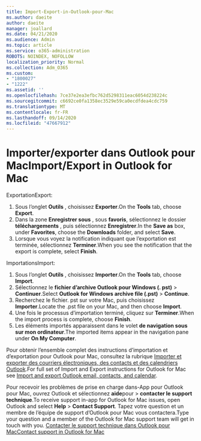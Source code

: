 ```yaml
---
title: Import-Export-in-Outlook-pour-Mac
ms.author: daeite
author: daeite
manager: joallard
ms.date: 04/21/2020
ms.audience: Admin
ms.topic: article
ms.service: o365-administration
ROBOTS: NOINDEX, NOFOLLOW
localization_priority: Normal
ms.collection: Adm_O365
ms.custom:
- "1800027"
- "1222"
ms.assetid: ''
ms.openlocfilehash: 7ce37e2ea3efbc762d5298311eac6054d238224c
ms.sourcegitcommit: c6692ce0fa1358ec3529e59ca0ecdfdea4cdc759
ms.translationtype: MT
ms.contentlocale: fr-FR
ms.lasthandoff: 09/14/2020
ms.locfileid: "47667912"
---
```

# <a name="importexport-in-outlook-for-mac"></a><span data-ttu-id="7dcc6-102">Importer/exporter dans Outlook pour Mac</span><span class="sxs-lookup"><span data-stu-id="7dcc6-102">Import/Export in Outlook for Mac</span></span> 

<span data-ttu-id="7dcc6-103">Exportation</span><span class="sxs-lookup"><span data-stu-id="7dcc6-103">Export:</span></span>
1. <span data-ttu-id="7dcc6-104">Sous l’onglet **Outils** , choisissez **Exporter**.</span><span class="sxs-lookup"><span data-stu-id="7dcc6-104">On the **Tools** tab, choose **Export**.</span></span>
2. <span data-ttu-id="7dcc6-105">Dans la zone **Enregistrer sous** , sous **favoris**, sélectionnez le dossier **téléchargements** , puis sélectionnez **Enregistrer**.</span><span class="sxs-lookup"><span data-stu-id="7dcc6-105">In the **Save as** box, under **Favorites**, choose the **Downloads** folder, and select **Save**.</span></span>
3. <span data-ttu-id="7dcc6-106">Lorsque vous voyez la notification indiquant que l’exportation est terminée, sélectionnez **Terminer**.</span><span class="sxs-lookup"><span data-stu-id="7dcc6-106">When you see the notification that the export is complete, select **Finish**.</span></span>

<span data-ttu-id="7dcc6-107">Importations</span><span class="sxs-lookup"><span data-stu-id="7dcc6-107">Import:</span></span>
1. <span data-ttu-id="7dcc6-108">Sous l’onglet **Outils** , choisissez **Importer**.</span><span class="sxs-lookup"><span data-stu-id="7dcc6-108">On the **Tools** tab, choose **Import**.</span></span>
2. <span data-ttu-id="7dcc6-109">Sélectionnez le **fichier d’archive Outlook pour Windows (. pst)**  >  **Continuer**.</span><span class="sxs-lookup"><span data-stu-id="7dcc6-109">Select **Outlook for Windows archive file (.pst)** > **Continue**.</span></span>
3. <span data-ttu-id="7dcc6-110">Recherchez le fichier. pst sur votre Mac, puis choisissez **Importer**.</span><span class="sxs-lookup"><span data-stu-id="7dcc6-110">Locate the .pst file on your Mac, and then choose **Import**.</span></span>
4. <span data-ttu-id="7dcc6-111">Une fois le processus d’importation terminé, cliquez sur **Terminer**.</span><span class="sxs-lookup"><span data-stu-id="7dcc6-111">When the import process is complete, choose **Finish**.</span></span>
5. <span data-ttu-id="7dcc6-112">Les éléments importés apparaissent dans le volet **de navigation sous sur mon ordinateur**.</span><span class="sxs-lookup"><span data-stu-id="7dcc6-112">The imported items appear in the navigation pane under **On My Computer**.</span></span>

<span data-ttu-id="7dcc6-113">Pour obtenir l’ensemble complet des instructions d’importation et d’exportation pour Outlook pour Mac, consultez la rubrique [Importer et exporter des courriers électroniques, des contacts et des calendriers Outlook](https://support.office.com/article/92577192-3881-4502-b79d-c3bbada6c8ef#ID0EAACAAA=Mac).</span><span class="sxs-lookup"><span data-stu-id="7dcc6-113">For full set of Import and Export instructions for Outlook for Mac see [Import and export Outlook email, contacts, and calendar](https://support.office.com/article/92577192-3881-4502-b79d-c3bbada6c8ef#ID0EAACAAA=Mac).</span></span> 

<span data-ttu-id="7dcc6-114">Pour recevoir les problèmes de prise en charge dans-App pour Outlook pour Mac, ouvrez Outlook et sélectionnez **aide**pour  >  **contacter le support technique**.</span><span class="sxs-lookup"><span data-stu-id="7dcc6-114">To receive support in-app for Outlook for Mac issues, open Outlook and select **Help** > **Contact Support**.</span></span> <span data-ttu-id="7dcc6-115">Tapez votre question et un membre de l’équipe de support d’Outlook pour Mac vous contactera.</span><span class="sxs-lookup"><span data-stu-id="7dcc6-115">Type your question and a member of the Outlook for Mac support team will get in touch with you.</span></span> [<span data-ttu-id="7dcc6-116">Contacter le support technique dans Outlook pour Mac</span><span class="sxs-lookup"><span data-stu-id="7dcc6-116">Contact support in Outlook for Mac</span></span>](https://go.microsoft.com/fwlink/?linkid=2002400&clcid=0x409)
